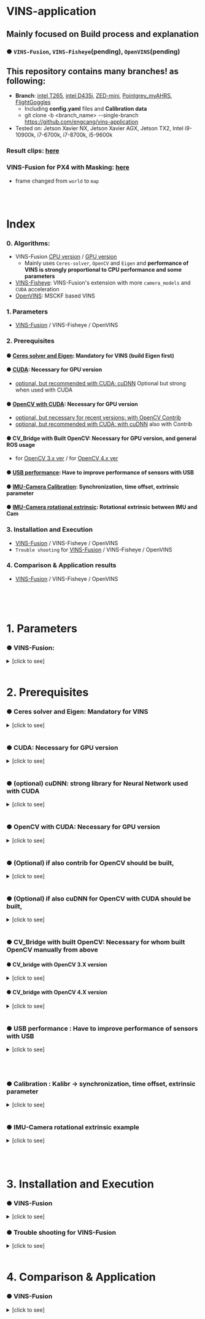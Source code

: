 # VINS-application
## Mainly focused on Build process and explanation
### ● `VINS-Fusion`, `VINS-Fisheye`(pending), `OpenVINS`(pending)
## This repository contains many branches! as following: 
+ **Branch**: [intel T265](https://github.com/engcang/vins-application/tree/Intel-T265), [intel D435i](https://github.com/engcang/VINS-application/tree/Intel-D435i), [ZED-mini](https://github.com/engcang/VINS-application/tree/zed-mini), [Pointgrey_myAHRS](https://github.com/engcang/VINS-application/tree/Pointgrey_MyAHRS+), [FlightGoggles](https://github.com/engcang/vins-application/tree/flightgoggles)
    + Including **config.yaml** files and **Calibration data**
    + git clone -b <branch_name> --single-branch https://github.com/engcang/vins-application
+ Tested on: Jetson Xavier NX, Jetson Xavier AGX, Jetson TX2, Intel i9-10900k, i7-6700k, i7-8700k, i5-9600k
### Result clips: [here](#5-comparison--application)
### VINS-Fusion for PX4 with Masking: [here](https://github.com/engcang/vins-application/tree/master/vins-fusion-px4)
+ frame changed from `world` to `map`

<br>
<br>

# Index
### 0. Algorithms:
+ VINS-Fusion [CPU version](https://github.com/HKUST-Aerial-Robotics/VINS-Fusion) / [GPU version](https://github.com/pjrambo/VINS-Fusion-gpu)
    + Mainly uses `Ceres-solver`, `OpenCV` and `Eigen` and **performance of VINS is strongly proportional to CPU performance and some parameters**
+ [VINS-Fisheye](https://github.com/xuhao1/VINS-Fisheye): VINS-Fusion's extension with more `camera_models` and `CUDA` acceleration
+ [OpenVINS](https://github.com/rpng/open_vins): MSCKF based VINS 

### 1. Parameters
+ [VINS-Fusion](#-vins-fusion)  /  VINS-Fisheye  /  OpenVINS
### 2. Prerequisites
#### ● [Ceres solver and Eigen](#-ceres-solver-and-eigen-mandatory-for-vins): Mandatory for VINS (build Eigen first)
#### ● [CUDA](#-cuda-necessary-for-gpu-version-1): Necessary for GPU version
+ [optional, but recommended with CUDA: cuDNN](#-optional-cudnn-strong-library-for-neural-network-used-with-cuda) Optional but strong when used with CUDA
#### ● [OpenCV with CUDA](#-opencv-with-cuda-necessary-for-gpu-version-1): Necessary for GPU version
+ [optional, but necessary for recent versions: with OpenCV Contrib](#-optional-if-also-contrib-for-opencv-should-be-built)
+ [optional, but recommended with CUDA: with cuDNN](#-optional-if-also-cudnn-for-opencv-with-cuda-should-be-built) also with Contrib
#### ● CV_Bridge with Built OpenCV: Necessary for GPU version, and general ROS usage
+ for [OpenCV 3.x ver](#-cv_bridge-with-opencv-3x-version)  /  for [OpenCV 4.x ver](#-cv_bridge-with-opencv-4x-version)
#### ● [USB performance](#-usb-performance--have-to-improve-performance-of-sensors-with-usb): Have to improve performance of sensors with USB
#### ● [IMU-Camera Calibration](#-calibration--kalibr---synchronization-time-offset-extrinsic-parameter): Synchronization, time offset, extrinsic parameter
#### ● [IMU-Camera rotational extrinsic](#-imu-camera-rotational-extrinsic-example): Rotational extrinsic between IMU and Cam
### 3. Installation and Execution
+ [VINS-Fusion](#-vins-fusion-1)  /  VINS-Fisheye  /  OpenVINS
+ `Trouble shooting` for [VINS-Fusion](#-trouble-shooting-for-vins-fusion)  /  VINS-Fisheye  /  OpenVINS
### 4. Comparison & Application results
+ [VINS-Fusion](#-vins-fusion-2)  /  VINS-Fisheye  /  OpenVINS

<br><br><br>


# 1. Parameters
### ● VINS-Fusion: 

<details><summary>[click to see]</summary>
    
+ Camera frame rate 
    + lower - low time delay, poor performance
    + higher - high time delay, better performance
    + has to be set from **camera launch file**: 10~30hz
+ Max tracking Feature number **max_cnt**
    + 100~150, same correlation as camera frame rates
+ time offset between IMU and cameras **estimated_td: 1**, **td : value from [kalibr](#-calibration--kalibr---synchronization-time-offset-extrinsic-parameter)**
+ GPU acceleration **use_gpu: 1**, **use_gpu_acc_flow: 1** (for GPU version)
+ Threads enabling - **multiple_thread: 1**

---

</details>

<br>

# 2. Prerequisites
### ● Ceres solver and Eigen: Mandatory for VINS

<details><summary>[click to see]</summary>
    
+ Eigen latest Stable version below [new home](https://gitlab.com/libeigen/eigen) or [old home](http://eigen.tuxfamily.org/index.php?title=Main_Page)
~~~shell
$ wget -O eigen.zip https://gitlab.com/libeigen/eigen/-/archive/3.3.7/eigen-3.3.7.zip #check version
$ unzip eigen.zip
$ cd eigen-3.3.7
& mkdir build && cd build
$ cmake .. && sudo make install
~~~
+ Eigen [3.3.90 version](https://eigen.tuxfamily.org/dox-devel/group__TutorialSlicingIndexing.html) or later for using ***slicing and Indexing*** as [here](https://eigen.tuxfamily.org/dox-devel/group__TutorialSlicingIndexing.html)
~~~shell
$ git clone https://gitlab.com/libeigen/eigen.git
$ cd eigen 
$ mkdir build && cd build
$ cmake .. && sudo make install
~~~

+ Ceres solver [home](http://ceres-solver.org/installation.html)
~~~shell
$ sudo apt-get install -y cmake libgoogle-glog-dev libatlas-base-dev libsuitesparse-dev
$ wget http://ceres-solver.org/ceres-solver-1.14.0.tar.gz
$ tar zxf ceres-solver-1.14.0.tar.gz
$ mkdir ceres-bin
$ mkdir solver && cd ceres-bin
$ cmake ../ceres-solver-1.14.0 -DEXPORT_BUILD_DIR=ON -DCMAKE_INSTALL_PREFIX="../solver"  #good for build without being root privileged and at wanted directory
$ make -j8 # 8 : number of cores
$ make test
$ make install
~~~

---

</details>

<br>

### ● CUDA: Necessary for GPU version
<details><summary>[click to see]</summary>
    
+ Install **CUDA** and **Graphic Driver**: 
##### ● (If you will use TensorRT) The latest TensorRT(7.2.3) supports CUDA 10.2, 11.0 update 1, 11.1 update 1, ~~and 11.2 update 1.~~ [doc](https://docs.nvidia.com/deeplearning/tensorrt/archives/tensorrt-723/release-notes/tensorrt-7.html#rel_7-2-3)
+ Ubuntu
~~~shell
    $ sudo apt install gcc make
    get the right version of CUDA(with graphic driver) .deb file at https://developer.nvidia.com/cuda-downloads
    follow the installation instructions there!
        # .run file can be used as nvidia graphic driver. But, .deb file is recommended to install tensorRT further.

        # if want to install only graphic driver, get graphic driver install script at https://www.nvidia.com/Download/index.aspx?lang=en-us
        # sudo ./NVIDIA_<graphic_driver_installer>.run --dkms
        # --dkms option is recommended when you also install NVIDIA driver, to register it along with kernel
        # otherwise, NVIDIA graphic driver will be gone after kernel upgrade via $ sudo apt upgrade
    $ sudo reboot

    $ gedit ~/.bashrc
    # type and save
    export PATH=<CUDA_PATH>/bin:$PATH #ex: /usr/local/cuda-11.1
    export LD_LIBRARY_PATH=<CUDA_PATH>/lib64:$LD_LIBRARY_PATH #ex : /usr/local/cuda-11.1
    $ . ~/.bashrc

    # check if installed well
    $ dpkg-query -W | grep cuda
~~~
+ check CUDA version using **nvcc --version**
~~~shell
# check installed cuda version
$ nvcc --version
# if nvcc --version does not print out CUDA,
$ gedit ~/.profile
# type below and save
export PATH=<CUDA_PATH>/bin:$PATH #ex: /usr/local/cuda-11.1
export LD_LIBRARY_PATH=<CUDA_PATH>/lib64:$LD_LIBRARY_PATH #ex : /usr/local/cuda-11.1
$ source ~/.profile
~~~

<br>

### ● Trouble shooting for NVIDIA driver or CUDA: please see /var/log/cuda-installer.log or /var/log/nvidia-install.log
+ Installation failed. See log at /var/log/cuda-installer.log for details => mostly because of `X server` is being used.
    + turn off `X server` and install.
~~~shell
# if you are using lightdm
$ sudo service lightdm stop

# or if you are using gdm3
$ sudo service gdm3

# then press Ctrl+Alt+F3 -> login with your ID/password
$ sudo sh cuda_<version>_linux.run
~~~
+ The kernel module failed to load. Secure boot is enabled on this system, so this is likely because it was not signed by a key that is trusted by the kernel.... 
    + turn off `Secure Boot` as below [reference](https://wiki.ubuntu.com/UEFI/SecureBoot/DKMS)
    + If you got this case, you should turn off `Secure Boot` and then turn off `X server` (as above) both.

---

</details>

<br>


### ● (optional) cuDNN: strong library for Neural Network used with CUDA
<details><summary>[click to see]</summary>
    
+ Download [here](https://developer.nvidia.com/cudnn)
+ install as below: [reference in Korean](https://cafepurple.tistory.com/39)
~~~shell
$ sudo tar zxf cudnn.tgz
$ sudo cp extracted_cuda/include/* <CUDA_PATH>/include/   #ex /usr/local/cuda-11.1/include/
$ sudo cp -P extracted_cuda/lib64/* <CUDA_PATH>/lib64/   #ex /usr/local/cuda-11.1/lib64/
$ sudo chmod a+r <CUDA_PATH>/lib64/libcudnn*   #ex /usr/local/cuda-11.1/lib64/libcudnn*
~~~

---

</details>

<br>

### ● OpenCV with CUDA: Necessary for GPU version
<details><summary>[click to see]</summary>
    
+ Build OpenCV with CUDA - references: [link 1](https://webnautes.tistory.com/1030), [link 2](https://github.com/jetsonhacks/buildOpenCVXavier/blob/master/buildOpenCV.sh)
    + for Xavier do as below or sh file from jetsonhacks [here](https://github.com/jetsonhacks/buildOpenCVXavier)
    + If want to use **C API (e.g. Darknet YOLO)** consider: 
        + Use OpenCV version **3.4.0** because darknet has to use C API with OpenCV [refer](https://github.com/pjreddie/darknet/issues/551)
        + **(Recommended)** or **Patch as [here](https://github.com/opencv/opencv/issues/10963)** to use other version **(3.4.1 is the best)**
            + should **comment** the /usr/local/include/opencv2/highgui/highgui_c.h line 139 [as here](https://stackoverflow.com/questions/48611228/yolo-compilation-with-opencv-1-fails) after install
+ **-D OPENCV_GENERATE_PKGCONFIG=YES** option is also needed for OpenCV 4.X
  + and copy the generated `opencv4.pc` file to `/usr/local/lib/pkgconfig` or `/usr/lib/aarch64-linux-gnu/pkgconfig` for jetson boards
~~~shell
$ sudo apt-get purge libopencv* python-opencv
$ sudo apt-get update
$ sudo apt-get install -y build-essential pkg-config
$ sudo apt-get install -y cmake libavcodec-dev libavformat-dev libavutil-dev \
    libglew-dev libgtk2.0-dev libgtk-3-dev libjpeg-dev libpng-dev libpostproc-dev \
    libswscale-dev libtbb-dev libtiff5-dev libv4l-dev libxvidcore-dev \
    libx264-dev qt5-default zlib1g-dev libgl1 libglvnd-dev pkg-config \
    libgstreamer1.0-dev libgstreamer-plugins-base1.0-dev mesa-utils #libeigen3-dev # recommend to build from source : http://eigen.tuxfamily.org/index.php?title=Main_Page
$ sudo apt-get install python2.7-dev python3-dev python-numpy python3-numpy
$ mkdir <opencv_source_directory> && cd <opencv_source_directory>
$ wget -O opencv.zip https://github.com/opencv/opencv/archive/3.4.1.zip # check version
$ unzip opencv.zip
$ cd <opencv_source_directory>/opencv && mkdir build && cd build
# check your BIN version : http://arnon.dk/matching-sm-architectures-arch-and-gencode-for-various-nvidia-cards/
# 8.6 for RTX3080 7.2 for Xavier, 5.2 for GTX TITAN X, 6.1 for GTX TITAN X(pascal), 6.2 for TX2
# -D BUILD_opencv_cudacodec=OFF #for cuda10-opencv3.4
$ cmake -D CMAKE_BUILD_TYPE=RELEASE \
      -D CMAKE_C_COMPILER=gcc-6 \
      -D CMAKE_CXX_COMPILER=g++-6 \
      -D CMAKE_INSTALL_PREFIX=/usr/local \
      -D OPENCV_GENERATE_PKGCONFIG=YES \
      -D WITH_CUDA=ON \
      -D CUDA_ARCH_BIN=8.6 \
      -D CUDA_ARCH_PTX="" \
      -D ENABLE_FAST_MATH=ON \
      -D CUDA_FAST_MATH=ON \
      -D WITH_CUBLAS=ON \
      -D WITH_LIBV4L=ON \
      -D WITH_GSTREAMER=ON \
      -D WITH_GSTREAMER_0_10=OFF \
      -D WITH_QT=ON \
      -D WITH_OPENGL=ON \
      -D BUILD_opencv_cudacodec=OFF \
      -D CUDA_NVCC_FLAGS="--expt-relaxed-constexpr" \
      -D WITH_TBB=ON \
      ../
$ time make -j8 # 8 : numbers of core
$ sudo make install
$ sudo rm -r <opencv_source_directory> #optional
~~~

<br>

### ● Trouble shooting for OpenCV build error:
+ Please include the appropriate gl headers before including cuda_gl_interop.h => reference [1](https://github.com/jetsonhacks/buildOpenCVXavier/blob/master/buildOpenCV.sh#L101), [2](https://github.com/jetsonhacks/buildOpenCVXavier/blob/master/patches/OpenGLHeader.patch), [3](https://devtalk.nvidia.com/default/topic/1007290/jetson-tx2/building-opencv-with-opengl-support-/post/5141945/#5141945)
+ modules/cudacodec/src/precomp.hpp:60:37: fatal error: dynlink_nvcuvid.h: No such file or directory
compilation terminated. --> **for CUDA version 10**
    + => reference [here](https://devtalk.nvidia.com/default/topic/1044773/cuda-setup-and-installation/error-in-installing-opencv-3-4-0-on-cuda-10/)
    + cmake ... -D BUILD_opencv_cudacodec=OFF ...
+ CUDA_nppicom_LIBRARY not found => reference [here](https://stackoverflow.com/questions/46584000/cmake-error-variables-are-set-to-notfound)
    + $ sudo apt-get install nvidia-cuda-toolkit
    + or Edit *FindCUDA.cmake* and *OpenCVDetectCUDA.cmake*
    
---

</details>

<br>

### ● (Optional) if also **contrib** for OpenCV should be built,
<details><summary>[click to see]</summary>
    
+ add **-D OPENCV_EXTRA_MODULES_PATH** option as below:

~~~shell
$ cd <opencv_source_directory>
$ wget -O opencv_contrib.zip https://github.com/opencv/opencv_contrib/archive/3.4.1.zip #check version
$ unzip opencv_contrib.zip
$ cd <opencv_source_directory>/build
$ cmake -D CMAKE_BUILD_TYPE=RELEASE \
      -D CMAKE_C_COMPILER=gcc-6 \
      -D CMAKE_CXX_COMPILER=g++-6 \
      -D CMAKE_INSTALL_PREFIX=/usr/local \
      -D OPENCV_GENERATE_PKGCONFIG=YES \
      -D WITH_CUDA=ON \
      -D CUDA_ARCH_BIN=6.2 \
      -D CUDA_ARCH_PTX="" \
      -D ENABLE_FAST_MATH=ON \
      -D CUDA_FAST_MATH=ON \
      -D WITH_CUBLAS=ON \
      -D WITH_LIBV4L=ON \
      -D WITH_GSTREAMER=ON \
      -D WITH_GSTREAMER_0_10=OFF \
      -D WITH_QT=ON \
      -D WITH_OPENGL=ON \
      -D BUILD_opencv_cudacodec=OFF \
      -D CUDA_NVCC_FLAGS="--expt-relaxed-constexpr" \
      -D WITH_TBB=ON \
      -D OPENCV_EXTRA_MODULES_PATH=../opencv_contrib-3.4.1/modules \
      ../
$ time make -j1 # important, use only one core to prevent compile error
$ sudo make install
~~~

---

</details>

<br>

### ● (Optional) if also **cuDNN** for OpenCV with CUDA should be built,
<details><summary>[click to see]</summary>
    
+ add **-D OPENCV_DNN_CUDA=ON** and **-D WITH_CUDNN=ON** options as below:
~~~shell
$ cd <opencv_source_directory>/build
$ cmake -D CMAKE_BUILD_TYPE=RELEASE \
      -D CMAKE_C_COMPILER=gcc-6 \
      -D CMAKE_CXX_COMPILER=g++-6 \
      -D CMAKE_INSTALL_PREFIX=/usr/local \
      -D OPENCV_GENERATE_PKGCONFIG=YES \
      -D WITH_CUDA=ON \
      -D OPENCV_DNN_CUDA=ON \
      -D WITH_CUDNN=ON \
      -D CUDA_ARCH_BIN=6.2 \
      -D CUDA_ARCH_PTX="" \
      -D ENABLE_FAST_MATH=ON \
      -D CUDA_FAST_MATH=ON \
      -D WITH_CUBLAS=ON \
      -D WITH_LIBV4L=ON \
      -D WITH_GSTREAMER=ON \
      -D WITH_GSTREAMER_0_10=OFF \
      -D WITH_QT=ON \
      -D WITH_OPENGL=ON \
      -D BUILD_opencv_cudacodec=OFF \
      -D CUDA_NVCC_FLAGS="--expt-relaxed-constexpr" \
      -D WITH_TBB=ON \
      -D OPENCV_EXTRA_MODULES_PATH=../opencv_contrib-4.5.2/modules \
      ../
$ time make -j1 #use less cores to prevent compile error
$ sudo make install
~~~

---

</details>

<br>

### ● CV_Bridge with built OpenCV: Necessary for whom built OpenCV manually from above
#### ● CV_bridge with OpenCV 3.X version
<details><summary>[click to see]</summary>
    
+ For GPU version, if OpenCV with CUDA was built manually, build cv_bridge manually also
~~~shell
$ cd ~/catkin_ws/src && git clone https://github.com/ros-perception/vision_opencv
# since ROS Noetic is added, we have to checkout to melodic tree
$ cd vision_opencv && git checkout origin/melodic
$ gedit vision_opencv/cv_bridge/CMakeLists.txt
~~~
+ Edit OpenCV PATHS in CMakeLists and include cmake file
~~~txt
#when error, try both lines
find_package(OpenCV 3 REQUIRED PATHS /usr/local/share/OpenCV NO_DEFAULT_PATH
#find_package(OpenCV 3 HINTS /usr/local/share/OpenCV NO_DEFAULT_PATH
  COMPONENTS
    opencv_core
    opencv_imgproc
    opencv_imgcodecs
  CONFIG
)
include(/usr/local/share/OpenCV/OpenCVConfig.cmake) #under catkin_python_setup()
~~~
~~~shell
$ cd .. && catkin build cv_bridge
~~~

---

</details>


#### ● CV_bridge with OpenCV 4.X version
<details><summary>[click to see]</summary>
    
+ Referred [here](https://github.com/ros-perception/vision_opencv/issues/272#issuecomment-471311300)
~~~shell
$ cd ~/catkin_ws/src && git clone https://github.com/ros-perception/vision_opencv
# since ROS Noetic is added, we have to checkout to melodic tree
$ cd vision_opencv && git checkout origin/melodic
$ gedit vision_opencv/cv_bridge/CMakeLists.txt
~~~
+ Add options and edit OpenCV PATHS in CMakeLists
~~~txt
# add right after project()
set(CMAKE_CXX_STANDARD 11) 

# edit find_package(OpenCV)
#find_package(OpenCV 4 REQUIRED PATHS /usr/local/share/opencv4 NO_DEFAULT_PATH
find_package(OpenCV 4 REQUIRED
  COMPONENTS
    opencv_core
    opencv_imgproc
    opencv_imgcodecs
  CONFIG
)
include(/usr/local/lib/cmake/opencv4/OpenCVConfig.cmake)
~~~
+ Edit `cv_bridge/src/CMakeLists.txt`
~~~txt
# line number 35, Edit 3 -> 4
if (OpenCV_VERSION_MAJOR VERSION_EQUAL 4)
~~~
+ Edit `cv_bridge/src/module_opencv3.cpp`
~~~cpp
// line number 110
//    UMatData* allocate(int dims0, const int* sizes, int type, void* data, size_t* step, int flags, UMatUsageFlags usageFlags) const
    UMatData* allocate(int dims0, const int* sizes, int type, void* data, size_t* step, AccessFlag flags, UMatUsageFlags usageFlags) const

// line number 140
//    bool allocate(UMatData* u, int accessFlags, UMatUsageFlags usageFlags) const
    bool allocate(UMatData* u, AccessFlag accessFlags, UMatUsageFlags usageFlags) const
~~~
~~~shell
$ cd .. && catkin build cv_bridge
~~~

---

</details>

<br>

### ● USB performance : Have to improve performance of sensors with USB
<details><summary>[click to see]</summary>
    
  + Link : [here](https://github.com/KumarRobotics/flea3#optimizing-usb-performance-under-linux) for x86_64 desktops
  + TX1/TX2 : [here](https://www.matrix-vision.com/manuals/mvBlueFOX3/mvBC_page_quickstart.html#mvBC_subsubsection_quickstart_linux_requirements_optimising_usb)
  + For Xavier : [here](https://devtalk.nvidia.com/default/topic/1049581/jetson-agx-xavier/change-usbcore-usbfs_memory_mb/)
  ~~~shell
  $ sudo ./flash.sh -k kernel -C "usbcore.usbfs_memory_mb=1000" -k kernel-dtb jetson-xavier mmcblk0p1
  ~~~

---

</details>

<br><br>

### ● Calibration : Kalibr -> synchronization, time offset, extrinsic parameter
<details><summary>[click to see]</summary>
    
+ [Kalibr](https://github.com/ethz-asl/kalibr) -> synchronization, time offset <br>
+ For ZED cameras : [here](https://support.stereolabs.com/hc/en-us/articles/360012749113-How-can-I-use-Kalibr-with-the-ZED-Mini-camera-in-ROS-)
+ **When Calibrating Fisheye camera like T265**
    + Try with ***MEI*** camera model, as [here](https://github.com/HKUST-Aerial-Robotics/VINS-Fusion/issues/57), which is *omni-radtan* in Kalibr
    + and try this **Pull** to deal with NaNs [here](https://github.com/HKUST-Aerial-Robotics/VINS-Fusion/pull/110)

<br>

### ● Trouble shooting for Kalibr errors
+ **ImportError: No module named Image** [reference](https://github.com/ethz-asl/kalibr/issues/67)
~~~shell
$ gedit kalibr/aslam_offline_calibration/kalibr/python/kalibr_camera_calibration/MulticamGraph.py
#import Image
from PIL import Image
~~~
+ **focal length initialization error**
~~~shell
 $ gedit kalibr/aslam_cv/aslam_cameras/include/aslam/cameras/implementation/PinholeProjection.hpp
 # edit if sentence in line 781
 # comment from line 782 to 795
 f_guesses.push_back(2000.0) #initial guess of focal length!!!!
~~~
+ **cameras are not connected**
~~~shell
 $ gedit kalibr/aslam_offline_calibration/kalibr/python/kalibr_calibrate_cameras
 # comment from line 201 to 205
~~~

---

</details>

<br>

### ● IMU-Camera rotational extrinsic example
<details><summary>[click to see]</summary>
    
+ Between ROS standard body(IMU) and camera
  <p align="center">
  <img src="https://github.com/engcang/vins-application/blob/master/extrinsic.png" width="600"/>
  </p>
+ **Left view :** Between ROS standard body(IMU) and down-pitched (look downward) camera
  <p align="center">
  <img src="https://github.com/engcang/vins-application/blob/master/pitching.png" width="600"/>
  </p>

---

</details>

<br><br>

# 3. Installation and Execution
### ● VINS-Fusion

<details><summary>[click to see]</summary>
    
+ git clone and build from source
~~~shell
$ cd ~/catkin_ws/src
$ git clone https://github.com/HKUST-Aerial-Robotics/VINS-Fusion #CPU
or 
$ git clone https://github.com/pjrambo/VINS-Fusion-gpu #GPU
$ cd .. && catkin build camera_models # camera models first
$ catkin build
~~~
**Before build VINS-Fusion, process below could be required.**

+ For `GPU` version, Edit `CMakeLists.txt` for `loop_fusion` and `vins_estimator`
~~~shell
$ cd ~/catkin_ws/src/VINS-Fusion-gpu/loop_fusion && gedit CMakeLists.txt
or
$ cd ~/catkin_ws/src/VINS-Fusion-gpu/vins_estimator && gedit CMakeLists.txt
~~~
~~~txt
##For loop_fusion : line 19
#find_package(OpenCV)
include(/usr/local/share/OpenCV/OpenCVConfig.cmake)

##For vins_estimator : line 20
#find_package(OpenCV REQUIRED)
include(/usr/local/share/OpenCV/OpenCVConfig.cmake)
~~~

---

</details>

### ● Trouble shooting for VINS-Fusion
<details><summary>[click to see]</summary>
    
+ Aborted error when running **vins_node** : 
~~~shell
 $ echo "export MALLOC_CHECK_=0" >> ~/.bashrc
 $ source ~/.bashrc
~~~
+ **If want to try to deal with NaNs**, refer [here](https://github.com/HKUST-Aerial-Robotics/VINS-Fusion/pull/110)

---

</details>

<br>

# 4. Comparison & Application
### ● VINS-Fusion
<details><summary>[click to see]</summary>
    
+ /tf vs VINS-Mono on FlightGoggles: [youtube](https://youtu.be/U4TJ7ZyfWD8), with CPU [youtube](https://www.youtube.com/watch?v=1QUypn7GbXc)
+ Loop Fusion vs vins node on FlightGoggles: [youtube](https://youtu.be/cvhI_1XQQt4)
+ Real World VINS-Mono with pointgrey cam, myAHRS+ imu on Jetson Xavier: [youtube](https://youtu.be/4qJYoND9OYk), moved faster : [youtube](https://youtu.be/DN-Jao5aKRw)
+ Real World VINS(GPU+version) with pointgrey, myAHRS at Intel i7-8700k, TITAN RTX: [youtube](https://youtu.be/UEZMZMFFhYs) 
+ Real World VINS(GPU+version, Stereo) with Intel D435i, on Xavier, max CPU clocked: [youtube](https://youtu.be/b3l1TeNKyeU) and [youtube2](https://youtu.be/7yMDqiO2A2Q) : screen

+ VINS mono VS ROVIO: [youtube](https://youtu.be/n0N2qDcNcBQ)
+ VINS-Mono vs ROVIO vs ORB-SLAM2: [youtube](https://youtu.be/XMyiNlIbDXU)
+ VINS-Fusion (Stereo) vs S-MSCKF on FlightGoggles: [youtube](https://youtu.be/s_Ol-k8rhwY)
+ VINS-Fusion (Stereo) based autonomous flight and 3D mapping using RGB-D camera: [youtube](https://youtu.be/5t-6g7UWA7o)
+ VINS-Fusion (Stereo) with Intel D435i and Pixhawk4 mini fused with T265 camera: [here](https://engcang.github.io/mavros_vision_pose/)
+ VINS-Fusion (stereo) with Intel D435i and Pixhawk4 mini on 1km long underground tunnel: [here](https://youtu.be/Gx0PSMCeR1g)

---

</details>

